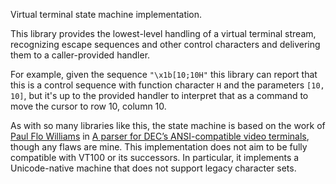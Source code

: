 Virtual terminal state machine implementation.

This library provides the lowest-level handling of a virtual terminal stream,
recognizing escape sequences and other control characters and delivering
them to a caller-provided handler.

For example, given the sequence `"\x1b[10;10H"` this library can report that
this is a control sequence with function character `H` and the parameters
`[10, 10]`, but it's up to the provided handler to interpret that as a command
to move the cursor to row 10, column 10.

As with so many libraries like this, the state machine is based on the
work of [Paul Flo Williams](https://hisdeedsaredust.com/) in
[A parser for DEC’s ANSI-compatible video terminals](https://vt100.net/emu/dec_ansi_parser),
though any flaws are mine. This implementation does not aim to be fully
compatible with VT100 or its successors. In particular, it implements a
Unicode-native machine that does not support legacy character sets.
